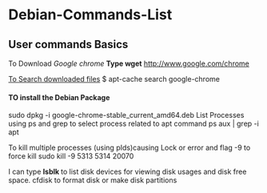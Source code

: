 # Debian-Commands-List
## User commands Basics

 To Download *Google chrome* 
 **Type wget** http://www.google.com/chrome

<u>To Search downloaded files</u> 
$ apt-cache search google-chrome

#### TO install the Debian Package
  sudo dpkg -i google-chrome-stable_current_amd64.deb 
 List Processes using ps and grep to select process related to apt command
 ps aux | grep -i apt 
 
 To kill multiple processes (using pIds)causing Lock or error and flag -9 to force kill
 sudo kill -9 5313 5314 20070
 
 I can type <b> lsblk </b> to list disk devices for viewing disk usages and disk free space.
   cfdisk to format disk or make disk partitions


